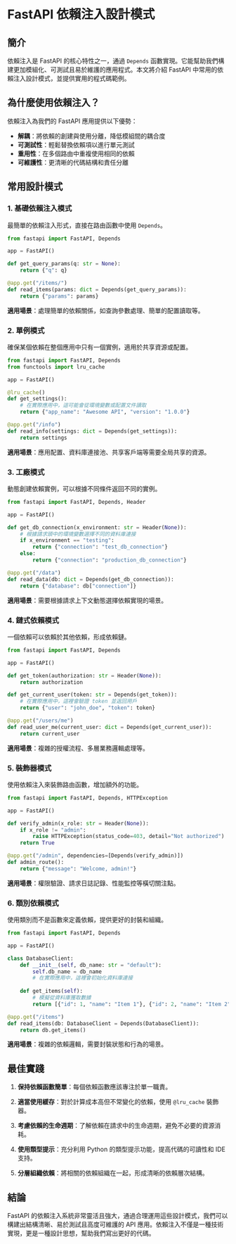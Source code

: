 # FastAPI 依賴注入設計模式

## 簡介

依賴注入是 FastAPI 的核心特性之一，通過 `Depends` 函數實現。它能幫助我們構建更加模組化、可測試且易於維護的應用程式。本文將介紹 FastAPI 中常用的依賴注入設計模式，並提供實用的程式碼範例。

## 為什麼使用依賴注入？

依賴注入為我們的 FastAPI 應用提供以下優勢：

- **解耦**：將依賴的創建與使用分離，降低模組間的耦合度
- **可測試性**：輕鬆替換依賴項以進行單元測試
- **重用性**：在多個路由中重複使用相同的依賴
- **可維護性**：更清晰的代碼結構和責任分離

## 常用設計模式

### 1. 基礎依賴注入模式

最簡單的依賴注入形式，直接在路由函數中使用 `Depends`。

```python
from fastapi import FastAPI, Depends

app = FastAPI()

def get_query_params(q: str = None):
    return {"q": q}

@app.get("/items/")
def read_items(params: dict = Depends(get_query_params)):
    return {"params": params}
```

**適用場景**：處理簡單的依賴關係，如查詢參數處理、簡單的配置讀取等。

### 2. 單例模式

確保某個依賴在整個應用中只有一個實例，適用於共享資源或配置。

```python
from fastapi import FastAPI, Depends
from functools import lru_cache

app = FastAPI()

@lru_cache()
def get_settings():
    # 在實際應用中，這可能會從環境變數或配置文件讀取
    return {"app_name": "Awesome API", "version": "1.0.0"}

@app.get("/info")
def read_info(settings: dict = Depends(get_settings)):
    return settings
```

**適用場景**：應用配置、資料庫連接池、共享客戶端等需要全局共享的資源。

### 3. 工廠模式

動態創建依賴實例，可以根據不同條件返回不同的實例。

```python
from fastapi import FastAPI, Depends, Header

app = FastAPI()

def get_db_connection(x_environment: str = Header(None)):
    # 根據請求頭中的環境變數選擇不同的資料庫連接
    if x_environment == "testing":
        return {"connection": "test_db_connection"}
    else:
        return {"connection": "production_db_connection"}

@app.get("/data")
def read_data(db: dict = Depends(get_db_connection)):
    return {"database": db["connection"]}
```

**適用場景**：需要根據請求上下文動態選擇依賴實現的場景。

### 4. 鏈式依賴模式

一個依賴可以依賴於其他依賴，形成依賴鏈。

```python
from fastapi import FastAPI, Depends

app = FastAPI()

def get_token(authorization: str = Header(None)):
    return authorization

def get_current_user(token: str = Depends(get_token)):
    # 在實際應用中，這裡會驗證 token 並返回用戶
    return {"user": "john_doe", "token": token}

@app.get("/users/me")
def read_user_me(current_user: dict = Depends(get_current_user)):
    return current_user
```

**適用場景**：複雜的授權流程、多層業務邏輯處理等。

### 5. 裝飾器模式

使用依賴注入來裝飾路由函數，增加額外的功能。

```python
from fastapi import FastAPI, Depends, HTTPException

app = FastAPI()

def verify_admin(x_role: str = Header(None)):
    if x_role != "admin":
        raise HTTPException(status_code=403, detail="Not authorized")
    return True

@app.get("/admin", dependencies=[Depends(verify_admin)])
def admin_route():
    return {"message": "Welcome, admin!"}
```

**適用場景**：權限驗證、請求日誌記錄、性能監控等橫切關注點。

### 6. 類別依賴模式

使用類別而不是函數來定義依賴，提供更好的封裝和組織。

```python
from fastapi import FastAPI, Depends

app = FastAPI()

class DatabaseClient:
    def __init__(self, db_name: str = "default"):
        self.db_name = db_name
        # 在實際應用中，這裡會初始化資料庫連接
        
    def get_items(self):
        # 模擬從資料庫獲取數據
        return [{"id": 1, "name": "Item 1"}, {"id": 2, "name": "Item 2"}]

@app.get("/items")
def read_items(db: DatabaseClient = Depends(DatabaseClient)):
    return db.get_items()
```

**適用場景**：複雜的依賴邏輯，需要封裝狀態和行為的場景。

## 最佳實踐

1. **保持依賴函數簡單**：每個依賴函數應該專注於單一職責。

2. **適當使用緩存**：對於計算成本高但不常變化的依賴，使用 `@lru_cache` 裝飾器。

3. **考慮依賴的生命週期**：了解依賴在請求中的生命週期，避免不必要的資源消耗。

4. **使用類型提示**：充分利用 Python 的類型提示功能，提高代碼的可讀性和 IDE 支持。

5. **分層組織依賴**：將相關的依賴組織在一起，形成清晰的依賴層次結構。

## 結論

FastAPI 的依賴注入系統非常靈活且強大，通過合理運用這些設計模式，我們可以構建出結構清晰、易於測試且高度可維護的 API 應用。依賴注入不僅是一種技術實現，更是一種設計思想，幫助我們寫出更好的代碼。
